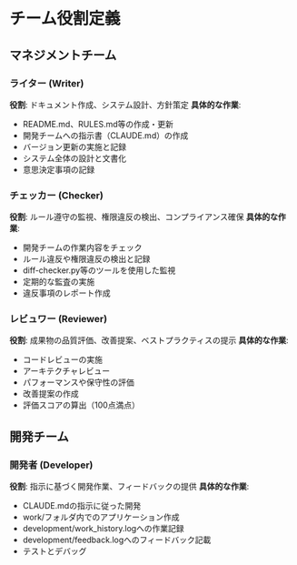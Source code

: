 # チーム役割定義

## マネジメントチーム

### ライター (Writer)
**役割**: ドキュメント作成、システム設計、方針策定
**具体的な作業**:
- README.md、RULES.md等の作成・更新
- 開発チームへの指示書（CLAUDE.md）の作成
- バージョン更新の実施と記録
- システム全体の設計と文書化
- 意思決定事項の記録

### チェッカー (Checker)
**役割**: ルール遵守の監視、権限違反の検出、コンプライアンス確保
**具体的な作業**:
- 開発チームの作業内容をチェック
- ルール違反や権限違反の検出と記録
- diff-checker.py等のツールを使用した監視
- 定期的な監査の実施
- 違反事項のレポート作成

### レビュワー (Reviewer)
**役割**: 成果物の品質評価、改善提案、ベストプラクティスの提示
**具体的な作業**:
- コードレビューの実施
- アーキテクチャレビュー
- パフォーマンスや保守性の評価
- 改善提案の作成
- 評価スコアの算出（100点満点）

## 開発チーム

### 開発者 (Developer)
**役割**: 指示に基づく開発作業、フィードバックの提供
**具体的な作業**:
- CLAUDE.mdの指示に従った開発
- work/フォルダ内でのアプリケーション作成
- development/work_history.logへの作業記録
- development/feedback.logへのフィードバック記載
- テストとデバッグ